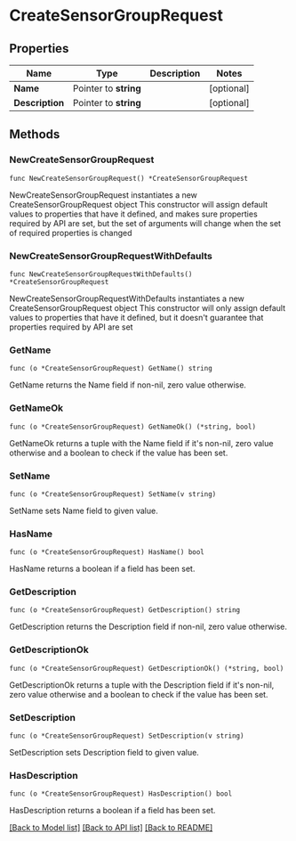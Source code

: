 # CreateSensorGroupRequest

## Properties

Name | Type | Description | Notes
------------ | ------------- | ------------- | -------------
**Name** | Pointer to **string** |  | [optional] 
**Description** | Pointer to **string** |  | [optional] 

## Methods

### NewCreateSensorGroupRequest

`func NewCreateSensorGroupRequest() *CreateSensorGroupRequest`

NewCreateSensorGroupRequest instantiates a new CreateSensorGroupRequest object
This constructor will assign default values to properties that have it defined,
and makes sure properties required by API are set, but the set of arguments
will change when the set of required properties is changed

### NewCreateSensorGroupRequestWithDefaults

`func NewCreateSensorGroupRequestWithDefaults() *CreateSensorGroupRequest`

NewCreateSensorGroupRequestWithDefaults instantiates a new CreateSensorGroupRequest object
This constructor will only assign default values to properties that have it defined,
but it doesn't guarantee that properties required by API are set

### GetName

`func (o *CreateSensorGroupRequest) GetName() string`

GetName returns the Name field if non-nil, zero value otherwise.

### GetNameOk

`func (o *CreateSensorGroupRequest) GetNameOk() (*string, bool)`

GetNameOk returns a tuple with the Name field if it's non-nil, zero value otherwise
and a boolean to check if the value has been set.

### SetName

`func (o *CreateSensorGroupRequest) SetName(v string)`

SetName sets Name field to given value.

### HasName

`func (o *CreateSensorGroupRequest) HasName() bool`

HasName returns a boolean if a field has been set.

### GetDescription

`func (o *CreateSensorGroupRequest) GetDescription() string`

GetDescription returns the Description field if non-nil, zero value otherwise.

### GetDescriptionOk

`func (o *CreateSensorGroupRequest) GetDescriptionOk() (*string, bool)`

GetDescriptionOk returns a tuple with the Description field if it's non-nil, zero value otherwise
and a boolean to check if the value has been set.

### SetDescription

`func (o *CreateSensorGroupRequest) SetDescription(v string)`

SetDescription sets Description field to given value.

### HasDescription

`func (o *CreateSensorGroupRequest) HasDescription() bool`

HasDescription returns a boolean if a field has been set.


[[Back to Model list]](../README.md#documentation-for-models) [[Back to API list]](../README.md#documentation-for-api-endpoints) [[Back to README]](../README.md)


